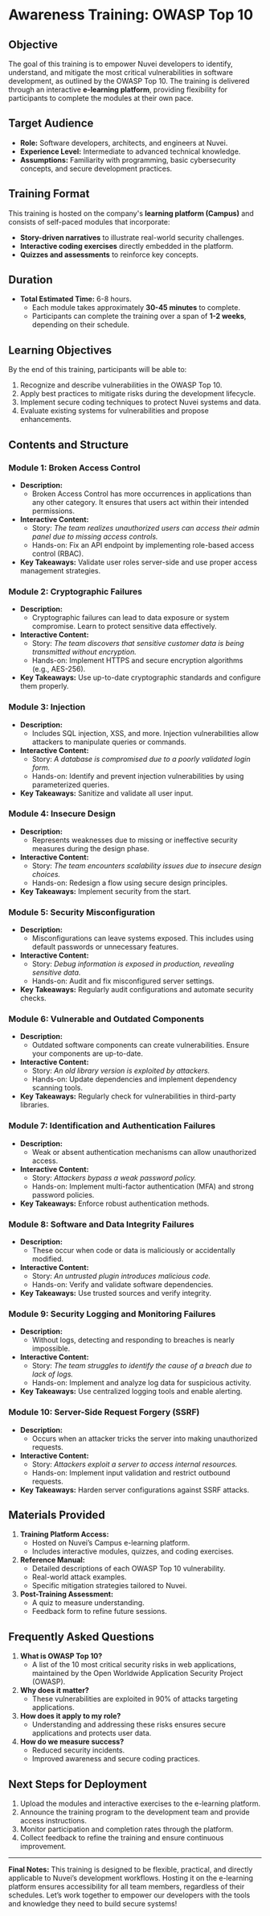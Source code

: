 # Awareness Training: OWASP Top 10

## Objective
The goal of this training is to empower Nuvei developers to identify, understand, and mitigate the most critical vulnerabilities in software development, as outlined by the OWASP Top 10. The training is delivered through an interactive **e-learning platform**, providing flexibility for participants to complete the modules at their own pace.

## Target Audience
- **Role:** Software developers, architects, and engineers at Nuvei.
- **Experience Level:** Intermediate to advanced technical knowledge.
- **Assumptions:** Familiarity with programming, basic cybersecurity concepts, and secure development practices.

## Training Format
This training is hosted on the company's **learning platform (Campus)** and consists of self-paced modules that incorporate:
- **Story-driven narratives** to illustrate real-world security challenges.
- **Interactive coding exercises** directly embedded in the platform.
- **Quizzes and assessments** to reinforce key concepts.

## Duration
- **Total Estimated Time:** 6-8 hours.
  - Each module takes approximately **30-45 minutes** to complete.
  - Participants can complete the training over a span of **1-2 weeks**, depending on their schedule.

## Learning Objectives
By the end of this training, participants will be able to:
1. Recognize and describe vulnerabilities in the OWASP Top 10.
2. Apply best practices to mitigate risks during the development lifecycle.
3. Implement secure coding techniques to protect Nuvei systems and data.
4. Evaluate existing systems for vulnerabilities and propose enhancements.

## Contents and Structure

### Module 1: Broken Access Control
- **Description:**
  - Broken Access Control has more occurrences in applications than any other category. It ensures that users act within their intended permissions.
- **Interactive Content:**
  - Story: *The team realizes unauthorized users can access their admin panel due to missing access controls.*
  - Hands-on: Fix an API endpoint by implementing role-based access control (RBAC).
- **Key Takeaways:** Validate user roles server-side and use proper access management strategies.

### Module 2: Cryptographic Failures
- **Description:**
  - Cryptographic failures can lead to data exposure or system compromise. Learn to protect sensitive data effectively.
- **Interactive Content:**
  - Story: *The team discovers that sensitive customer data is being transmitted without encryption.*
  - Hands-on: Implement HTTPS and secure encryption algorithms (e.g., AES-256).
- **Key Takeaways:** Use up-to-date cryptographic standards and configure them properly.

### Module 3: Injection
- **Description:**
  - Includes SQL injection, XSS, and more. Injection vulnerabilities allow attackers to manipulate queries or commands.
- **Interactive Content:**
  - Story: *A database is compromised due to a poorly validated login form.*
  - Hands-on: Identify and prevent injection vulnerabilities by using parameterized queries.
- **Key Takeaways:** Sanitize and validate all user input.

### Module 4: Insecure Design
- **Description:**
  - Represents weaknesses due to missing or ineffective security measures during the design phase.
- **Interactive Content:**
  - Story: *The team encounters scalability issues due to insecure design choices.*
  - Hands-on: Redesign a flow using secure design principles.
- **Key Takeaways:** Implement security from the start.

### Module 5: Security Misconfiguration
- **Description:**
  - Misconfigurations can leave systems exposed. This includes using default passwords or unnecessary features.
- **Interactive Content:**
  - Story: *Debug information is exposed in production, revealing sensitive data.*
  - Hands-on: Audit and fix misconfigured server settings.
- **Key Takeaways:** Regularly audit configurations and automate security checks.

### Module 6: Vulnerable and Outdated Components
- **Description:**
  - Outdated software components can create vulnerabilities. Ensure your components are up-to-date.
- **Interactive Content:**
  - Story: *An old library version is exploited by attackers.*
  - Hands-on: Update dependencies and implement dependency scanning tools.
- **Key Takeaways:** Regularly check for vulnerabilities in third-party libraries.

### Module 7: Identification and Authentication Failures
- **Description:**
  - Weak or absent authentication mechanisms can allow unauthorized access.
- **Interactive Content:**
  - Story: *Attackers bypass a weak password policy.*
  - Hands-on: Implement multi-factor authentication (MFA) and strong password policies.
- **Key Takeaways:** Enforce robust authentication methods.

### Module 8: Software and Data Integrity Failures
- **Description:**
  - These occur when code or data is maliciously or accidentally modified.
- **Interactive Content:**
  - Story: *An untrusted plugin introduces malicious code.*
  - Hands-on: Verify and validate software dependencies.
- **Key Takeaways:** Use trusted sources and verify integrity.

### Module 9: Security Logging and Monitoring Failures
- **Description:**
  - Without logs, detecting and responding to breaches is nearly impossible.
- **Interactive Content:**
  - Story: *The team struggles to identify the cause of a breach due to lack of logs.*
  - Hands-on: Implement and analyze log data for suspicious activity.
- **Key Takeaways:** Use centralized logging tools and enable alerting.

### Module 10: Server-Side Request Forgery (SSRF)
- **Description:**
  - Occurs when an attacker tricks the server into making unauthorized requests.
- **Interactive Content:**
  - Story: *Attackers exploit a server to access internal resources.*
  - Hands-on: Implement input validation and restrict outbound requests.
- **Key Takeaways:** Harden server configurations against SSRF attacks.

## Materials Provided
1. **Training Platform Access:**
   - Hosted on Nuvei’s Campus e-learning platform.
   - Includes interactive modules, quizzes, and coding exercises.
2. **Reference Manual:**
   - Detailed descriptions of each OWASP Top 10 vulnerability.
   - Real-world attack examples.
   - Specific mitigation strategies tailored to Nuvei.
3. **Post-Training Assessment:**
   - A quiz to measure understanding.
   - Feedback form to refine future sessions.

## Frequently Asked Questions
1. **What is OWASP Top 10?**
   - A list of the 10 most critical security risks in web applications, maintained by the Open Worldwide Application Security Project (OWASP).
2. **Why does it matter?**
   - These vulnerabilities are exploited in 90% of attacks targeting applications.
3. **How does it apply to my role?**
   - Understanding and addressing these risks ensures secure applications and protects user data.
4. **How do we measure success?**
   - Reduced security incidents.
   - Improved awareness and secure coding practices.

## Next Steps for Deployment
1. Upload the modules and interactive exercises to the e-learning platform.
2. Announce the training program to the development team and provide access instructions.
3. Monitor participation and completion rates through the platform.
4. Collect feedback to refine the training and ensure continuous improvement.

---

**Final Notes:**
This training is designed to be flexible, practical, and directly applicable to Nuvei’s development workflows. Hosting it on the e-learning platform ensures accessibility for all team members, regardless of their schedules. Let’s work together to empower our developers with the tools and knowledge they need to build secure systems!
